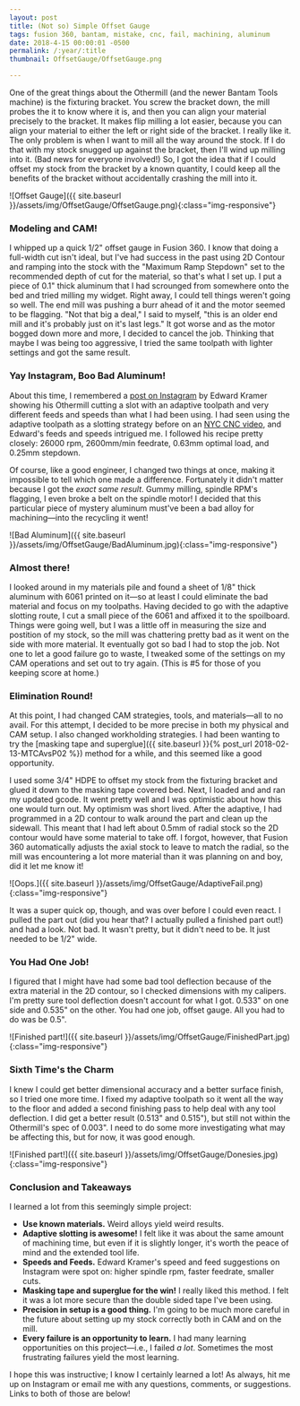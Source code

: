 ```yaml
---
layout: post
title: (Not so) Simple Offset Gauge
tags: fusion 360, bantam, mistake, cnc, fail, machining, aluminum
date: 2018-4-15 00:00:01 -0500
permalink: /:year/:title
thumbnail: OffsetGauge/OffsetGauge.png

---
```

One of the great things about the Othermill (and the newer Bantam Tools machine) is the fixturing bracket.  You screw the bracket down, the mill probes the it to know where it is, and then you can align your material precisely to the bracket.  It makes flip milling a lot easier, because you can align your material to either the left or right side of the bracket.  I really like it.  The only problem is when I want to mill all the way around the stock.  If I do that with my stock snugged up against the bracket, then I'll wind up milling into it. (Bad news for everyone involved!)  So, I got the idea that if I could offset my stock from the bracket by a known quantity, I could keep all the benefits of the bracket without accidentally crashing the mill into it.  

![Offset Gauge]({{ site.baseurl }}/assets/img/OffsetGauge/OffsetGauge.png){:class="img-responsive"}

### Modeling and CAM!
I whipped up a quick 1/2" offset gauge in Fusion 360.  I know that doing a full-width cut isn't ideal, but I've had success in the past using 2D Contour and ramping into the stock with the "Maximum Ramp Stepdown" set to the recommended depth of cut for the material, so that's what I set up.  I put a piece of 0.1" thick aluminum that I had scrounged from somewhere onto the bed and tried milling my widget.  Right away, I could tell things weren't going so well.  The end mill was pushing a burr ahead of it and the motor seemed to be flagging. "Not that big a deal," I said to myself, "this is an older end mill and it's probably just on it's last legs."  It got worse and as the motor bogged down more and more, I decided to cancel the job.  Thinking that maybe I was being too aggressive, I tried the same toolpath with lighter settings and got the same result.

### Yay Instagram, Boo Bad Aluminum!
About this time, I remembered a [post on Instagram](https://www.instagram.com/p/BhfwQn-FYoh/?taken-by=ekramer3) by Edward Kramer showing his Othermill cutting a slot with an adaptive toolpath and very different feeds and speeds than what I had been using. I had seen using the adaptive toolpath as a slotting strategy before on an [NYC CNC video](https://www.youtube.com/watch?v=4SusSMezMUw), and Edward's feeds and speeds intrigued me.  I followed his recipe pretty closely: 26000 rpm, 2600mm/min feedrate, 0.63mm optimal load, and 0.25mm stepdown.

Of course, like a good engineer, I changed two things at once, making it impossible to tell which one made a difference.  Fortunately it didn't matter because I got the _exact same result_.  Gummy milling, spindle RPM's flagging, I even broke a belt on the spindle motor!  I decided that this particular piece of mystery aluminum must've been a bad alloy for machining&mdash;into the recycling it went!

![Bad Aluminum]({{ site.baseurl }}/assets/img/OffsetGauge/BadAluminum.jpg){:class="img-responsive"}

### Almost there!
I looked around in my materials pile and found a sheet of 1/8" thick aluminum with 6061 printed on it&mdash;so at least I could eliminate the bad material and focus on my toolpaths. Having decided to go with the adaptive slotting route, I cut a small piece of the 6061 and affixed it to the spoilboard. Things were going well, but I was a little off in measuring the size and postition of my stock, so the mill was chattering pretty bad as it went on the side with more material.  It eventually got so bad I had to stop the job.  Not one to let a good failure go to waste, I tweaked some of the settings on my CAM operations and set out to try again.  (This is #5 for those of you keeping score at home.)

### Elimination Round!
At this point, I had changed CAM strategies, tools, and materials&mdash;all to no avail.  For this attempt, I decided to be more precise in both my physical and CAM setup.  I also changed workholding strategies.  I had been wanting to try the [masking tape and superglue]({{ site.baseurl }}{% post_url 2018-02-13-MTCAvsP02 %}) method for a while, and this seemed like a good opportunity.

I used some 3/4" HDPE to offset my stock from the fixturing bracket and glued it down to the masking tape covered bed.  Next, I loaded and and ran my updated gcode.  It went pretty well and I was optimistic about how this one would turn out.  My optimism was short lived. After the adaptive, I had programmed in a 2D contour to walk around the part and clean up the sidewall.  This meant that I had left about 0.5mm of radial stock so the 2D contour would have some material to take off.  I forgot, however, that Fusion 360 automatically adjusts the axial stock to leave to match the radial, so the mill was encountering a lot more material than it was planning on and boy, did it let me know it!

![Oops.]({{ site.baseurl }}/assets/img/OffsetGauge/AdaptiveFail.png){:class="img-responsive"}


It was a super quick op, though, and was over before I could even react.  I pulled the part out (did you hear that?  I actually pulled a finished part out!) and had a look.  Not bad.  It wasn't pretty, but it didn't need to be.  It just needed to be 1/2" wide.

### You Had One Job!
I figured that I might have had some bad tool deflection because of the extra material in the 2D contour, so I checked dimensions with my calipers.  I'm pretty sure tool deflection doesn't account for what I got.  0.533" on one side and 0.535" on the other.  You had one job, offset gauge.  All you had to do was be 0.5".

![Finished part!]({{ site.baseurl }}/assets/img/OffsetGauge/FinishedPart.jpg){:class="img-responsive"}

### Sixth Time's the Charm
I knew I could get better dimensional accuracy and a better surface finish, so I tried one more time.  I fixed my adaptive toolpath so it went all the way to the floor and added a second finishing pass to help deal with any tool deflection.  I did get a better result (0.513" and 0.515"), but still not within the Othermill's spec of 0.003".  I need to do some more investigating what may be affecting this, but for now, it was good enough.

![Finished part!]({{ site.baseurl }}/assets/img/OffsetGauge/Donesies.jpg){:class="img-responsive"}

### Conclusion and Takeaways
I learned a lot from this seemingly simple project:

- **Use known materials.**  Weird alloys yield weird results.
- **Adaptive slotting is awesome!**  I felt like it was about the same amount of machining time, but even if it is slightly longer, it's worth the peace of mind and the extended tool life.
- **Speeds and Feeds.**  Edward Kramer's speed and feed suggestions on Instagram were spot on: higher spindle rpm, faster feedrate, smaller cuts.
- **Masking tape and superglue for the win!**  I really liked this method.  I felt it was a lot more secure than the double sided tape I've been using.
- **Precision in setup is a good thing.**  I'm going to be much more careful in the future about setting up my stock correctly both in CAM and on the mill.
- **Every failure is an opportunity to learn.**  I had many learning opportunities on this project&mdash;i.e., I failed _a lot_.  Sometimes the most frustrating failures yield the most learning.

I hope this was instructive; I know I certainly learned a lot!  As always, hit me up on Instagram or email me with any questions, comments, or suggestions.  Links to both of those are below!

